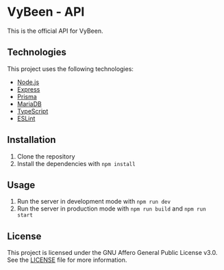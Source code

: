 # VyBeen - API
This is the official API for VyBeen.

## Technologies
This project uses the following technologies:
- [Node.js](https://nodejs.org/en/)
- [Express](https://expressjs.com/)
- [Prisma](https://www.prisma.io/)
- [MariaDB](https://mariadb.org/)
- [TypeScript](https://www.typescriptlang.org/)
- [ESLint](https://eslint.org/)

## Installation
1. Clone the repository
2. Install the dependencies with `npm install`

## Usage
1. Run the server in development mode with `npm run dev`
2. Run the server in production mode with `npm run build` and `npm run start`

## License
This project is licensed under the GNU Affero General Public License v3.0. See the [LICENSE](LICENSE) file for more information.
